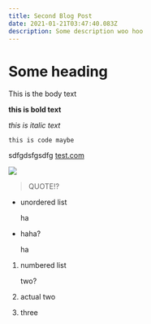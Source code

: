 ```yaml
---
title: Second Blog Post
date: 2021-01-21T03:47:40.083Z
description: Some description woo hoo
---
```

# Some heading

This is the body text

**this is bold text**

*this is italic text*

`this is code maybe`

sdfgdsfgsdfg      [test.com](test.com)

![](/img/af1qippuh8pd6r9gsecrs8sylt864xrxwn7fjh5woh5m-s1024.jpg)



> QUOTE!?

* unordered list

  ha
* haha?

  ha

1. numbered list

   two?
2. actual two
3. three